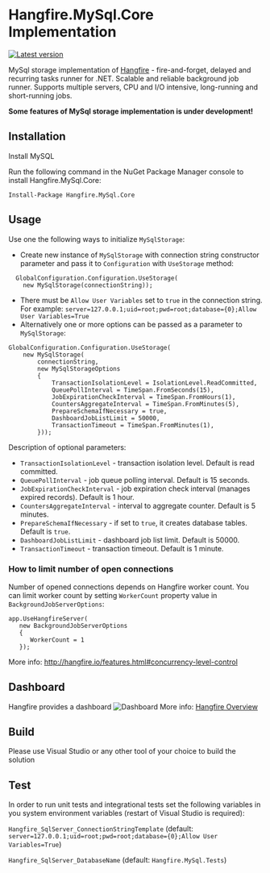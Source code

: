# Hangfire.MySql.Core Implementation
[![Latest version](https://img.shields.io/nuget/v/Hangfire.MySqlStorage.svg)](https://www.nuget.org/packages/Hangfire.MySqlStorage/) 

MySql storage implementation of [Hangfire](http://hangfire.io/) - fire-and-forget, delayed and recurring tasks runner for .NET. Scalable and reliable background job runner. Supports multiple servers, CPU and I/O intensive, long-running and short-running jobs.

**Some features of MySql storage implementation is under development!**

## Installation
Install MySQL

Run the following command in the NuGet Package Manager console to install Hangfire.MySql.Core:

```
Install-Package Hangfire.MySql.Core
```

## Usage

Use one the following ways to initialize `MySqlStorage`: 
- Create new instance of `MySqlStorage` with connection string constructor parameter and pass it to `Configuration` with `UseStorage` method:
```
  GlobalConfiguration.Configuration.UseStorage(
    new MySqlStorage(connectionString));
```
- There must be `Allow User Variables` set to `true` in the connection string. For example: `server=127.0.0.1;uid=root;pwd=root;database={0};Allow User Variables=True`
- Alternatively one or more options can be passed as a parameter to `MySqlStorage`:
```
GlobalConfiguration.Configuration.UseStorage(
    new MySqlStorage(
        connectionString, 
        new MySqlStorageOptions
        {
            TransactionIsolationLevel = IsolationLevel.ReadCommitted,
            QueuePollInterval = TimeSpan.FromSeconds(15),
            JobExpirationCheckInterval = TimeSpan.FromHours(1),
            CountersAggregateInterval = TimeSpan.FromMinutes(5),
            PrepareSchemaIfNecessary = true,
            DashboardJobListLimit = 50000,
            TransactionTimeout = TimeSpan.FromMinutes(1),
        }));
```
Description of optional parameters:
- `TransactionIsolationLevel` - transaction isolation level. Default is read committed.
- `QueuePollInterval` - job queue polling interval. Default is 15 seconds.
- `JobExpirationCheckInterval` - job expiration check interval (manages expired records). Default is 1 hour.
- `CountersAggregateInterval` - interval to aggregate counter. Default is 5 minutes.
- `PrepareSchemaIfNecessary` - if set to `true`, it creates database tables. Default is `true`.
- `DashboardJobListLimit` - dashboard job list limit. Default is 50000.
- `TransactionTimeout` - transaction timeout. Default is 1 minute.

### How to limit number of open connections

Number of opened connections depends on Hangfire worker count. You can limit worker count by setting `WorkerCount` property value in `BackgroundJobServerOptions`:
```
app.UseHangfireServer(
   new BackgroundJobServerOptions
   {
      WorkerCount = 1
   });
```
More info: http://hangfire.io/features.html#concurrency-level-control

## Dashboard
Hangfire provides a dashboard
![Dashboard](https://camo.githubusercontent.com/f263ab4060a09e4375cc4197fb5bfe2afcacfc20/687474703a2f2f68616e67666972652e696f2f696d672f75692f64617368626f6172642d736d2e706e67)
More info: [Hangfire Overview](http://hangfire.io/overview.html#integrated-monitoring-ui)

## Build
Please use Visual Studio or any other tool of your choice to build the solution

## Test
In order to run unit tests and integrational tests set the following variables in you system environment variables (restart of Visual Studio is required):

`Hangfire_SqlServer_ConnectionStringTemplate` (default: `server=127.0.0.1;uid=root;pwd=root;database={0};Allow User Variables=True`)

`Hangfire_SqlServer_DatabaseName` (default: `Hangfire.MySql.Tests`)


